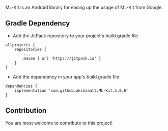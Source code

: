 ML-Kit is an Android library for easing up the usage of ML-Kit from Google.

## Gradle Dependency

* Add the JitPack repository to your project's build.gradle file

```
allprojects {
    repositories {
        ...
        maven { url 'https://jitpack.io' }
    }
}
```

* Add the dependency in your app's build.gradle file

```
dependencies {
    implementation 'com.github.akshaaatt:ML-Kit:1.0.6'
}
```

## Contribution

You are most welcome to contribute to this project!
